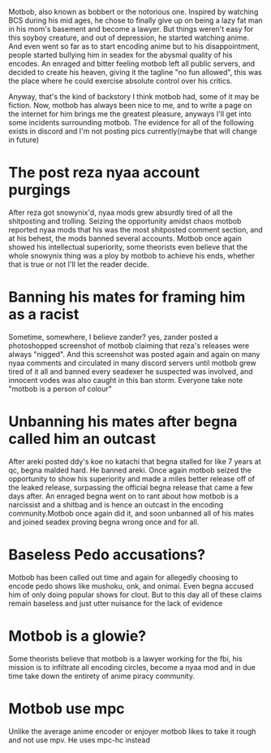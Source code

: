Motbob, also known as bobbert or the notorious one. Inspired by watching BCS during his mid ages, he chose to finally give up on being a lazy fat man in his mom's basement and become a lawyer. But things weren't easy for this soyboy creature, and out of depression, he started watching anime. And even went so far as to start encoding anime but to his disappointment, people started bullying him in seadex for the abysmal quality of his encodes. An enraged and bitter feeling motbob left all public servers, and decided to create his heaven, giving it the tagline "no fun allowed", this was the place where he could exercise absolute control over his critics.

Anyway, that's the kind of backstory I think motbob had, some of it may be fiction. Now, motbob has always been nice to me, and to write a page on the internet for him brings me the greatest pleasure, anyways I'll get into some incidents surrounding motbob. The evidence for all of the following exists in discord and I'm not posting pics currently(maybe that will change in future)

# The post reza nyaa account purgings

After reza got snowynix'd, nyaa mods grew absurdly tired of all the shitposting and trolling. Seizing the opportunity amidst chaos motbob reported nyaa mods that his was the most shitposted comment section, and at his behest, the mods banned several accounts. Motbob once again showed his intellectual superiority, some theorists even believe that the whole snowynix thing was a ploy by motbob to achieve his ends, whether that is true or not I'll let the reader decide.

# Banning his mates for framing him as a racist

Sometime, somewhere, I believe zander? yes, zander posted a photoshopped screenshot of motbob claiming that reza's releases were always "nigged". And this screenshot was posted again and again on many nyaa comments and circulated in many discord servers until motbob grew tired of it all and banned every seadexer he suspected was involved, and innocent vodes was also caught in this ban storm. Everyone take note "motbob is a person of colour"


# Unbanning his mates after begna called him an outcast

After areki posted ddy's koe no katachi that begna stalled for like 7 years at qc, begna malded hard. He banned areki. Once again motbob seized the opportunity to show his superiority and made a miles better release off of the leaked release, surpassing the official begna release that came a few days after. An enraged begna went on to rant about how motbob is a narcissist and a shitbag and is hence an outcast in the encoding community.Motbob once again did it, and soon unbanned all of his mates and joined seadex proving begna wrong once and for all.

# Baseless Pedo accusations?

Motbob has been called out time and again for allegedly choosing to encode pedo shows like mushoku, onk, and onimai. Even begna accused him of only doing popular shows for clout. But to this day all of these claims remain baseless and just utter nuisance for the lack of evidence

# Motbob is a glowie?

Some theorists believe that motbob is a lawyer working for the fbi, his mission is to infiltrate all encoding circles, become a nyaa mod and in due time take down the entirety of anime piracy community.

# Motbob use mpc

Unlike the average anime encoder or enjoyer motbob likes to take it rough and not use mpv. He uses mpc-hc instead
